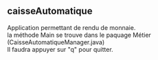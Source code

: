 ## caisseAutomatique
Application permettant de rendu de monnaie.  
la méthode Main se trouve dans le paquage Métier (CaisseAutomatiqueManager.java)  
Il faudra appuyer sur "q" pour quitter.  
